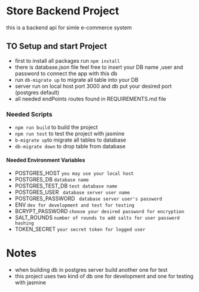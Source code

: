 # Store Backend Project
  this is a backend api for simle e-commerce system 
## TO Setup and start Project 
- first to install all packages run `npm install`
- there is database.json file feel free to insert your DB name ,user and password to connect the app with this db
- run `db-migrate up` to migrate all table into your DB
- server run on local host port 3000 and db put your desired port (postgres default) 
- all needed endPoints routes found in REQUIREMENTS.md file

### Needed Scripts
- `npm run build`  to build the project
- `npm run test` to test the project with jasmine
- `b-migrate up`to migrate all tables to database
- `db-migrate down` to drop table from database

#### Needed Environment Variables
- POSTGRES_HOST ` you may use your local host `
- POSTGRES_DB  `database name`
- POSTGRES_TEST_DB `test database name`
- POSTGRES_USER ` database server user name`
- POSTGRES_PASSWORD ` database server user's password`
- ENV `dev for development and test for testing `
- BCRYPT_PASSWORD `choose your desired password for encryption`
- SALT_ROUNDS `number of rounds to add salts for user password hashing`
- TOKEN_SECRET `your secret token for logged user`
# Notes
- when building db in postgres server build another one for test
- this project uses two kind of db one for development and one for testing with jasmine 
